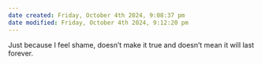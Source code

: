 ```yaml
---
date created: Friday, October 4th 2024, 9:08:37 pm
date modified: Friday, October 4th 2024, 9:12:20 pm
---
```

Just because I feel shame, doesn’t make it true and doesn’t mean it will last forever. 